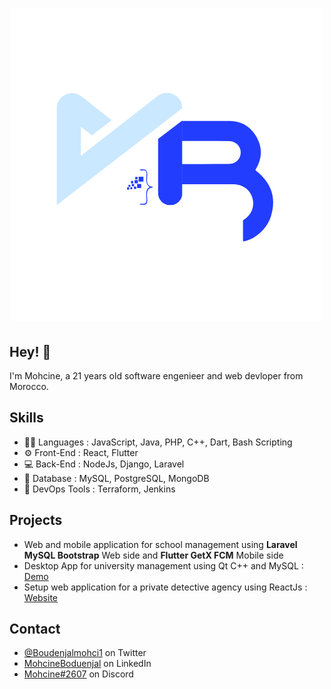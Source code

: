 <h1 align="center">
<img src="logo.png" alt="logo.png" border="0" /></h1>

## Hey! 👋
I'm Mohcine, a 21 years old software engenieer and web devloper from Morocco.

## Skills
- 👨‍💻 Languages : JavaScript, Java, PHP, C++, Dart, Bash Scripting
- ⚙️ Front-End : React, Flutter
- 💻 Back-End : NodeJs, Django, Laravel
- 💽 Database : MySQL, PostgreSQL, MongoDB
- 🔧 DevOps Tools : Terraform, Jenkins

## Projects

- Web and mobile application for school management using <b>Laravel MySQL Bootstrap</b> Web side and <b>Flutter GetX FCM</b> Mobile side
- Desktop App for university management using Qt C++ and MySQL : [Demo](https://www.youtube.com/watch?v=bhBHeGlVJ1c&t)
- Setup web application for a private detective agency using ReactJs : [Website](https://cameleon-security.com/)

## Contact
- [@Boudenjalmohci1](https://twitter.com/Boudenjalmohci1) on Twitter
- [MohcineBoduenjal](https://www.linkedin.com/in/mohcineboudenjal) on LinkedIn
- [Mohcine#2607](https://discord.com/invite/Mohcine#2607) on Discord
